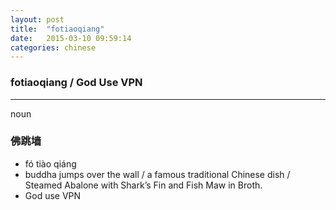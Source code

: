 ```yaml
---
layout: post
title:  "fotiaoqiang"
date:   2015-03-10 09:59:14
categories: chinese
---
```

### fotiaoqiang / God Use VPN
-----------
noun

### 佛跳墙

- fó tiào qiáng 
- buddha jumps over the wall / a famous traditional Chinese dish / Steamed Abalone with Shark’s Fin and Fish Maw in Broth.
- God use VPN

